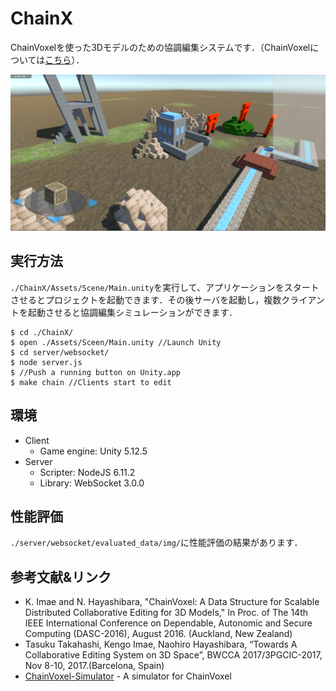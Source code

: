 # ChainX
ChainVoxelを使った3Dモデルのための協調編集システムです．（ChainVoxelについては[こちら](http://github.com/kengo92i/ChainVoxel-Simulator)）．

![screenshot](./static/images/ChainX_screenshot.png)


## 実行方法
`./ChainX/Assets/Scene/Main.unity`を実行して、アプリケーションをスタートさせるとプロジェクトを起動できます．その後サーバを起動し，複数クライアントを起動させると協調編集シミュレーションができます．

    $ cd ./ChainX/
    $ open ./Assets/Sceen/Main.unity //Launch Unity
    $ cd server/websocket/
    $ node server.js
    $ //Push a running button on Unity.app
    $ make chain //Clients start to edit

## 環境
- Client
	- Game engine: Unity 5.12.5
- Server
	- Scripter: NodeJS 6.11.2
	- Library: WebSocket 3.0.0

## 性能評価
`./server/websocket/evaluated_data/img/`に性能評価の結果があります．

## 参考文献&リンク
- K. Imae and N. Hayashibara, "ChainVoxel: A Data Structure for Scalable Distributed Collaborative Editing for 3D Models," In Proc. of The 14th IEEE International Conference on Dependable, Autonomic and Secure Computing (DASC-2016), August 2016. (Auckland, New Zealand)
- Tasuku Takahashi, Kengo Imae, Naohiro Hayashibara, “Towards A Collaborative Editing System on 3D Space”, BWCCA 2017/3PGCIC-2017, Nov 8-10, 2017.(Barcelona, Spain)
- [ChainVoxel-Simulator](http://github.com/kengo92i/ChainVoxel-Simulator) - A simulator for ChainVoxel



